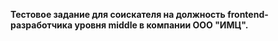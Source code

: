**Тестовое задание для соискателя на должность frontend-разработчика уровня middle в компании ООО "ИМЦ".**
